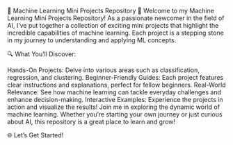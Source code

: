 🌟 Machine Learning Mini Projects Repository 🚀
Welcome to my Machine Learning Mini Projects Repository! As a passionate newcomer in the field of AI, I’ve put together a collection of exciting mini projects that highlight the incredible capabilities of machine learning. Each project is a stepping stone in my journey to understanding and applying ML concepts.

🔍 What You’ll Discover:

Hands-On Projects: Delve into various areas such as classification, regression, and clustering.
Beginner-Friendly Guides: Each project features clear instructions and explanations, perfect for fellow beginners.
Real-World Relevance: See how machine learning can tackle everyday challenges and enhance decision-making.
Interactive Examples: Experience the projects in action and visualize the results!
Join me in exploring the dynamic world of machine learning. Whether you’re starting your own journey or just curious about AI, this repository is a great place to learn and grow!

🌐 Let’s Get Started!
